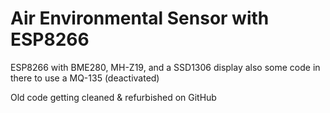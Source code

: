 # Air Environmental Sensor with ESP8266

ESP8266 with BME280, MH-Z19, and a SSD1306 display
also some code in there to use a MQ-135 (deactivated)

Old code getting cleaned & refurbished on GitHub
